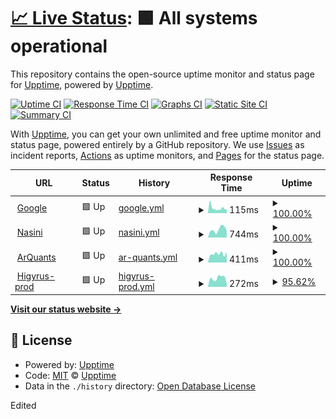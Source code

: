 # [📈 Live Status](https://upptime.github.io/upptime): <!--live status--> **🟩 All systems operational**

This repository contains the open-source uptime monitor and status page for [Upptime](https://upptime.js.org), powered by [Upptime](https://github.com/upptime/upptime).

[![Uptime CI](https://github.com/luciano-buono/upptime/workflows/Uptime%20CI/badge.svg)](https://github.com/luciano-buono/upptime/actions?query=workflow%3A%22Uptime+CI%22)
[![Response Time CI](https://github.com/luciano-buono/upptime/workflows/Response%20Time%20CI/badge.svg)](https://github.com/luciano-buono/upptime/actions?query=workflow%3A%22Response+Time+CI%22)
[![Graphs CI](https://github.com/luciano-buono/upptime/workflows/Graphs%20CI/badge.svg)](https://github.com/luciano-buono/upptime/actions?query=workflow%3A%22Graphs+CI%22)
[![Static Site CI](https://github.com/luciano-buono/upptime/workflows/Static%20Site%20CI/badge.svg)](https://github.com/luciano-buono/upptime/actions?query=workflow%3A%22Static+Site+CI%22)
[![Summary CI](https://github.com/luciano-buono/upptime/workflows/Summary%20CI/badge.svg)](https://github.com/luciano-buono/upptime/actions?query=workflow%3A%22Summary+CI%22)

With [Upptime](https://upptime.js.org), you can get your own unlimited and free uptime monitor and status page, powered entirely by a GitHub repository. We use [Issues](https://github.com/upptime/upptime/issues) as incident reports, [Actions](https://github.com/luciano-buono/upptime/actions) as uptime monitors, and [Pages](https://upptime.github.io/upptime) for the status page.

<!--start: status pages-->
<!-- This summary is generated by Upptime (https://github.com/upptime/upptime) -->
<!-- Do not edit this manually, your changes will be overwritten -->
<!-- prettier-ignore -->
| URL | Status | History | Response Time | Uptime |
| --- | ------ | ------- | ------------- | ------ |
| <img alt="" src="https://icons.duckduckgo.com/ip3/www.google.com.ico" height="13"> [Google](https://www.google.com) | 🟩 Up | [google.yml](https://github.com/luciano-buono/upptime/commits/HEAD/history/google.yml) | <details><summary><img alt="Response time graph" src="./graphs/google/response-time-week.png" height="20"> 115ms</summary><br><a href="https://luciano-buono.github.io/upptime/history/google"><img alt="Response time 114" src="https://img.shields.io/endpoint?url=https%3A%2F%2Fraw.githubusercontent.com%2Fluciano-buono%2Fupptime%2FHEAD%2Fapi%2Fgoogle%2Fresponse-time.json"></a><br><a href="https://luciano-buono.github.io/upptime/history/google"><img alt="24-hour response time 84" src="https://img.shields.io/endpoint?url=https%3A%2F%2Fraw.githubusercontent.com%2Fluciano-buono%2Fupptime%2FHEAD%2Fapi%2Fgoogle%2Fresponse-time-day.json"></a><br><a href="https://luciano-buono.github.io/upptime/history/google"><img alt="7-day response time 115" src="https://img.shields.io/endpoint?url=https%3A%2F%2Fraw.githubusercontent.com%2Fluciano-buono%2Fupptime%2FHEAD%2Fapi%2Fgoogle%2Fresponse-time-week.json"></a><br><a href="https://luciano-buono.github.io/upptime/history/google"><img alt="30-day response time 138" src="https://img.shields.io/endpoint?url=https%3A%2F%2Fraw.githubusercontent.com%2Fluciano-buono%2Fupptime%2FHEAD%2Fapi%2Fgoogle%2Fresponse-time-month.json"></a><br><a href="https://luciano-buono.github.io/upptime/history/google"><img alt="1-year response time 115" src="https://img.shields.io/endpoint?url=https%3A%2F%2Fraw.githubusercontent.com%2Fluciano-buono%2Fupptime%2FHEAD%2Fapi%2Fgoogle%2Fresponse-time-year.json"></a></details> | <details><summary><a href="https://luciano-buono.github.io/upptime/history/google">100.00%</a></summary><a href="https://luciano-buono.github.io/upptime/history/google"><img alt="All-time uptime 100.00%" src="https://img.shields.io/endpoint?url=https%3A%2F%2Fraw.githubusercontent.com%2Fluciano-buono%2Fupptime%2FHEAD%2Fapi%2Fgoogle%2Fuptime.json"></a><br><a href="https://luciano-buono.github.io/upptime/history/google"><img alt="24-hour uptime 100.00%" src="https://img.shields.io/endpoint?url=https%3A%2F%2Fraw.githubusercontent.com%2Fluciano-buono%2Fupptime%2FHEAD%2Fapi%2Fgoogle%2Fuptime-day.json"></a><br><a href="https://luciano-buono.github.io/upptime/history/google"><img alt="7-day uptime 100.00%" src="https://img.shields.io/endpoint?url=https%3A%2F%2Fraw.githubusercontent.com%2Fluciano-buono%2Fupptime%2FHEAD%2Fapi%2Fgoogle%2Fuptime-week.json"></a><br><a href="https://luciano-buono.github.io/upptime/history/google"><img alt="30-day uptime 100.00%" src="https://img.shields.io/endpoint?url=https%3A%2F%2Fraw.githubusercontent.com%2Fluciano-buono%2Fupptime%2FHEAD%2Fapi%2Fgoogle%2Fuptime-month.json"></a><br><a href="https://luciano-buono.github.io/upptime/history/google"><img alt="1-year uptime 99.99%" src="https://img.shields.io/endpoint?url=https%3A%2F%2Fraw.githubusercontent.com%2Fluciano-buono%2Fupptime%2FHEAD%2Fapi%2Fgoogle%2Fuptime-year.json"></a></details>
| <img alt="" src="https://icons.duckduckgo.com/ip3/nasini.com.ar.ico" height="13"> [Nasini](https://nasini.com.ar) | 🟩 Up | [nasini.yml](https://github.com/luciano-buono/upptime/commits/HEAD/history/nasini.yml) | <details><summary><img alt="Response time graph" src="./graphs/nasini/response-time-week.png" height="20"> 744ms</summary><br><a href="https://luciano-buono.github.io/upptime/history/nasini"><img alt="Response time 590" src="https://img.shields.io/endpoint?url=https%3A%2F%2Fraw.githubusercontent.com%2Fluciano-buono%2Fupptime%2FHEAD%2Fapi%2Fnasini%2Fresponse-time.json"></a><br><a href="https://luciano-buono.github.io/upptime/history/nasini"><img alt="24-hour response time 588" src="https://img.shields.io/endpoint?url=https%3A%2F%2Fraw.githubusercontent.com%2Fluciano-buono%2Fupptime%2FHEAD%2Fapi%2Fnasini%2Fresponse-time-day.json"></a><br><a href="https://luciano-buono.github.io/upptime/history/nasini"><img alt="7-day response time 744" src="https://img.shields.io/endpoint?url=https%3A%2F%2Fraw.githubusercontent.com%2Fluciano-buono%2Fupptime%2FHEAD%2Fapi%2Fnasini%2Fresponse-time-week.json"></a><br><a href="https://luciano-buono.github.io/upptime/history/nasini"><img alt="30-day response time 696" src="https://img.shields.io/endpoint?url=https%3A%2F%2Fraw.githubusercontent.com%2Fluciano-buono%2Fupptime%2FHEAD%2Fapi%2Fnasini%2Fresponse-time-month.json"></a><br><a href="https://luciano-buono.github.io/upptime/history/nasini"><img alt="1-year response time 533" src="https://img.shields.io/endpoint?url=https%3A%2F%2Fraw.githubusercontent.com%2Fluciano-buono%2Fupptime%2FHEAD%2Fapi%2Fnasini%2Fresponse-time-year.json"></a></details> | <details><summary><a href="https://luciano-buono.github.io/upptime/history/nasini">100.00%</a></summary><a href="https://luciano-buono.github.io/upptime/history/nasini"><img alt="All-time uptime 99.99%" src="https://img.shields.io/endpoint?url=https%3A%2F%2Fraw.githubusercontent.com%2Fluciano-buono%2Fupptime%2FHEAD%2Fapi%2Fnasini%2Fuptime.json"></a><br><a href="https://luciano-buono.github.io/upptime/history/nasini"><img alt="24-hour uptime 100.00%" src="https://img.shields.io/endpoint?url=https%3A%2F%2Fraw.githubusercontent.com%2Fluciano-buono%2Fupptime%2FHEAD%2Fapi%2Fnasini%2Fuptime-day.json"></a><br><a href="https://luciano-buono.github.io/upptime/history/nasini"><img alt="7-day uptime 100.00%" src="https://img.shields.io/endpoint?url=https%3A%2F%2Fraw.githubusercontent.com%2Fluciano-buono%2Fupptime%2FHEAD%2Fapi%2Fnasini%2Fuptime-week.json"></a><br><a href="https://luciano-buono.github.io/upptime/history/nasini"><img alt="30-day uptime 100.00%" src="https://img.shields.io/endpoint?url=https%3A%2F%2Fraw.githubusercontent.com%2Fluciano-buono%2Fupptime%2FHEAD%2Fapi%2Fnasini%2Fuptime-month.json"></a><br><a href="https://luciano-buono.github.io/upptime/history/nasini"><img alt="1-year uptime 99.99%" src="https://img.shields.io/endpoint?url=https%3A%2F%2Fraw.githubusercontent.com%2Fluciano-buono%2Fupptime%2FHEAD%2Fapi%2Fnasini%2Fuptime-year.json"></a></details>
| <img alt="" src="https://icons.duckduckgo.com/ip3/arquants.trading.ico" height="13"> [ArQuants](https://arquants.trading) | 🟩 Up | [ar-quants.yml](https://github.com/luciano-buono/upptime/commits/HEAD/history/ar-quants.yml) | <details><summary><img alt="Response time graph" src="./graphs/ar-quants/response-time-week.png" height="20"> 411ms</summary><br><a href="https://luciano-buono.github.io/upptime/history/ar-quants"><img alt="Response time 337" src="https://img.shields.io/endpoint?url=https%3A%2F%2Fraw.githubusercontent.com%2Fluciano-buono%2Fupptime%2FHEAD%2Fapi%2Far-quants%2Fresponse-time.json"></a><br><a href="https://luciano-buono.github.io/upptime/history/ar-quants"><img alt="24-hour response time 488" src="https://img.shields.io/endpoint?url=https%3A%2F%2Fraw.githubusercontent.com%2Fluciano-buono%2Fupptime%2FHEAD%2Fapi%2Far-quants%2Fresponse-time-day.json"></a><br><a href="https://luciano-buono.github.io/upptime/history/ar-quants"><img alt="7-day response time 411" src="https://img.shields.io/endpoint?url=https%3A%2F%2Fraw.githubusercontent.com%2Fluciano-buono%2Fupptime%2FHEAD%2Fapi%2Far-quants%2Fresponse-time-week.json"></a><br><a href="https://luciano-buono.github.io/upptime/history/ar-quants"><img alt="30-day response time 355" src="https://img.shields.io/endpoint?url=https%3A%2F%2Fraw.githubusercontent.com%2Fluciano-buono%2Fupptime%2FHEAD%2Fapi%2Far-quants%2Fresponse-time-month.json"></a><br><a href="https://luciano-buono.github.io/upptime/history/ar-quants"><img alt="1-year response time 340" src="https://img.shields.io/endpoint?url=https%3A%2F%2Fraw.githubusercontent.com%2Fluciano-buono%2Fupptime%2FHEAD%2Fapi%2Far-quants%2Fresponse-time-year.json"></a></details> | <details><summary><a href="https://luciano-buono.github.io/upptime/history/ar-quants">100.00%</a></summary><a href="https://luciano-buono.github.io/upptime/history/ar-quants"><img alt="All-time uptime 100.00%" src="https://img.shields.io/endpoint?url=https%3A%2F%2Fraw.githubusercontent.com%2Fluciano-buono%2Fupptime%2FHEAD%2Fapi%2Far-quants%2Fuptime.json"></a><br><a href="https://luciano-buono.github.io/upptime/history/ar-quants"><img alt="24-hour uptime 100.00%" src="https://img.shields.io/endpoint?url=https%3A%2F%2Fraw.githubusercontent.com%2Fluciano-buono%2Fupptime%2FHEAD%2Fapi%2Far-quants%2Fuptime-day.json"></a><br><a href="https://luciano-buono.github.io/upptime/history/ar-quants"><img alt="7-day uptime 100.00%" src="https://img.shields.io/endpoint?url=https%3A%2F%2Fraw.githubusercontent.com%2Fluciano-buono%2Fupptime%2FHEAD%2Fapi%2Far-quants%2Fuptime-week.json"></a><br><a href="https://luciano-buono.github.io/upptime/history/ar-quants"><img alt="30-day uptime 100.00%" src="https://img.shields.io/endpoint?url=https%3A%2F%2Fraw.githubusercontent.com%2Fluciano-buono%2Fupptime%2FHEAD%2Fapi%2Far-quants%2Fuptime-month.json"></a><br><a href="https://luciano-buono.github.io/upptime/history/ar-quants"><img alt="1-year uptime 100.00%" src="https://img.shields.io/endpoint?url=https%3A%2F%2Fraw.githubusercontent.com%2Fluciano-buono%2Fupptime%2FHEAD%2Fapi%2Far-quants%2Fuptime-year.json"></a></details>
| <img alt="" src="https://icons.duckduckgo.com/ip3/client.nasini.com.ar.ico" height="13"> [Higyrus-prod](https://client.nasini.com.ar) | 🟩 Up | [higyrus-prod.yml](https://github.com/luciano-buono/upptime/commits/HEAD/history/higyrus-prod.yml) | <details><summary><img alt="Response time graph" src="./graphs/higyrus-prod/response-time-week.png" height="20"> 272ms</summary><br><a href="https://luciano-buono.github.io/upptime/history/higyrus-prod"><img alt="Response time 1358" src="https://img.shields.io/endpoint?url=https%3A%2F%2Fraw.githubusercontent.com%2Fluciano-buono%2Fupptime%2FHEAD%2Fapi%2Fhigyrus-prod%2Fresponse-time.json"></a><br><a href="https://luciano-buono.github.io/upptime/history/higyrus-prod"><img alt="24-hour response time 309" src="https://img.shields.io/endpoint?url=https%3A%2F%2Fraw.githubusercontent.com%2Fluciano-buono%2Fupptime%2FHEAD%2Fapi%2Fhigyrus-prod%2Fresponse-time-day.json"></a><br><a href="https://luciano-buono.github.io/upptime/history/higyrus-prod"><img alt="7-day response time 272" src="https://img.shields.io/endpoint?url=https%3A%2F%2Fraw.githubusercontent.com%2Fluciano-buono%2Fupptime%2FHEAD%2Fapi%2Fhigyrus-prod%2Fresponse-time-week.json"></a><br><a href="https://luciano-buono.github.io/upptime/history/higyrus-prod"><img alt="30-day response time 1919" src="https://img.shields.io/endpoint?url=https%3A%2F%2Fraw.githubusercontent.com%2Fluciano-buono%2Fupptime%2FHEAD%2Fapi%2Fhigyrus-prod%2Fresponse-time-month.json"></a><br><a href="https://luciano-buono.github.io/upptime/history/higyrus-prod"><img alt="1-year response time 1469" src="https://img.shields.io/endpoint?url=https%3A%2F%2Fraw.githubusercontent.com%2Fluciano-buono%2Fupptime%2FHEAD%2Fapi%2Fhigyrus-prod%2Fresponse-time-year.json"></a></details> | <details><summary><a href="https://luciano-buono.github.io/upptime/history/higyrus-prod">95.62%</a></summary><a href="https://luciano-buono.github.io/upptime/history/higyrus-prod"><img alt="All-time uptime 99.46%" src="https://img.shields.io/endpoint?url=https%3A%2F%2Fraw.githubusercontent.com%2Fluciano-buono%2Fupptime%2FHEAD%2Fapi%2Fhigyrus-prod%2Fuptime.json"></a><br><a href="https://luciano-buono.github.io/upptime/history/higyrus-prod"><img alt="24-hour uptime 69.32%" src="https://img.shields.io/endpoint?url=https%3A%2F%2Fraw.githubusercontent.com%2Fluciano-buono%2Fupptime%2FHEAD%2Fapi%2Fhigyrus-prod%2Fuptime-day.json"></a><br><a href="https://luciano-buono.github.io/upptime/history/higyrus-prod"><img alt="7-day uptime 95.62%" src="https://img.shields.io/endpoint?url=https%3A%2F%2Fraw.githubusercontent.com%2Fluciano-buono%2Fupptime%2FHEAD%2Fapi%2Fhigyrus-prod%2Fuptime-week.json"></a><br><a href="https://luciano-buono.github.io/upptime/history/higyrus-prod"><img alt="30-day uptime 96.89%" src="https://img.shields.io/endpoint?url=https%3A%2F%2Fraw.githubusercontent.com%2Fluciano-buono%2Fupptime%2FHEAD%2Fapi%2Fhigyrus-prod%2Fuptime-month.json"></a><br><a href="https://luciano-buono.github.io/upptime/history/higyrus-prod"><img alt="1-year uptime 99.19%" src="https://img.shields.io/endpoint?url=https%3A%2F%2Fraw.githubusercontent.com%2Fluciano-buono%2Fupptime%2FHEAD%2Fapi%2Fhigyrus-prod%2Fuptime-year.json"></a></details>

<!--end: status pages-->

[**Visit our status website →**](https://upptime.github.io/upptime)

## 📄 License

- Powered by: [Upptime](https://github.com/upptime/upptime)
- Code: [MIT](./LICENSE) © [Upptime](https://upptime.js.org)
- Data in the `./history` directory: [Open Database License](https://opendatacommons.org/licenses/odbl/1-0/)

Edited
